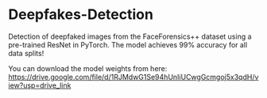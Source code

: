 # Deepfakes-Detection
Detection of deepfaked images from the FaceForensics++ dataset using a pre-trained ResNet in PyTorch. The model achieves 99% accuracy for all data splits!

You can download the model weights from here: https://drive.google.com/file/d/1RJMdwG1Se94hUnIiUCwgGcmgoj5x3qdH/view?usp=drive_link
